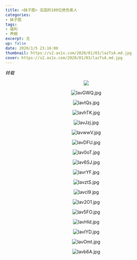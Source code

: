 ```yaml
---
title: <妹子图> 岛国的100位绝色美人
categories:
- 妹子图
tags: 
- 福利
- 养眼
excerpt: 无
up: false
date: 2020/1/5 23:16:00
thumbnail: https://s2.ax1x.com/2020/01/03/lazTsA.md.jpg
cover: https://s2.ax1x.com/2020/01/03/lazTsA.md.jpg
---
```

*转载*
  <div align="center" >

<a href="https://imagetwist.com/249p5lc8zk5l/1.jpg.html" target="_blank"><img src="https://img32.imagetwist.com/th/33087/249p5lc8zk5l.jpg" border="0"></a><br>





  </div>
  
  <div align="center" >

![lavGWQ.jpg](https://s2.ax1x.com/2020/01/03/lavGWQ.jpg)

![lavtQs.jpg](https://s2.ax1x.com/2020/01/03/lavtQs.jpg)

![lavhTK.jpg](https://s2.ax1x.com/2020/01/03/lavhTK.jpg)

![lavJzj.jpg](https://s2.ax1x.com/2020/01/03/lavJzj.jpg)

![lavwwV.jpg](https://s2.ax1x.com/2020/01/03/lavwwV.jpg)

![lavDFU.jpg](https://s2.ax1x.com/2020/01/03/lavDFU.jpg)

![lav0oT.jpg](https://s2.ax1x.com/2020/01/03/lav0oT.jpg)

![lav6SJ.jpg](https://s2.ax1x.com/2020/01/03/lav6SJ.jpg)

![lavrYF.jpg](https://s2.ax1x.com/2020/01/03/lavrYF.jpg)

![lavztS.jpg](https://s2.ax1x.com/2020/01/03/lavztS.jpg)

![lavcl9.jpg](https://s2.ax1x.com/2020/01/03/lavcl9.jpg)

![lav2O1.jpg](https://s2.ax1x.com/2020/01/03/lav2O1.jpg)

![lav5FO.jpg](https://s2.ax1x.com/2020/01/03/lav5FO.jpg)

![lavHld.jpg](https://s2.ax1x.com/2020/01/03/lavHld.jpg)

![lavIYD.jpg](https://s2.ax1x.com/2020/01/03/lavIYD.jpg)

![lavOmt.jpg](https://s2.ax1x.com/2020/01/03/lavOmt.jpg)

![lavb6A.jpg](https://s2.ax1x.com/2020/01/03/lavb6A.jpg)

  </div>